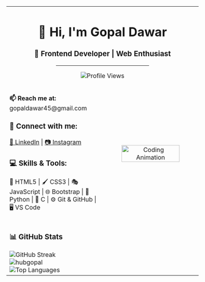 <!DOCTYPE html>
<html lang="en">
    <head>
        <meta charset="UTF-8">
        <meta name="viewport" content="width=device-width, initial-scale=1.0">        
    </head>
    <body>             
        <table width="80%" border="0" cellspacing="0" cellpadding="15" align="center">
            <tr>
                <td align="center" colspan="2">
                    <h1>👋 Hi, I'm <span>Gopal Dawar</span></h1>
                    <h3>🚀 Frontend Developer | Web Enthusiast</h3>
                    <hr width="50%">
                    <p>
                        <img src="https://komarev.com/ghpvc/?username=hubgopal&label=Profile%20views&color=0e75b6&style=flat" alt="Profile Views">
                    </p>
                </td>
            </tr>
            <tr>
                <td width="50%" valign="top">
                    <p><b>📫 Reach me at:</b> <br>gopaldawar45@gmail.com</p>
                    <h3>🔗 Connect with me:</h3>
                    <p>
                        <a href="https://linkedin.com/in/gopaldawar" target="_blank">🔗 LinkedIn</a> |
                        <a href="https://instagram.com/gopal_dawar45" target="_blank">📷 Instagram</a>
                    </p>
                    <h3>💻 Skills & Tools:</h3>
                    <p>
                        🎨 HTML5 | 🖌️ CSS3 | 🎭 JavaScript | 🌐 Bootstrap | 🐍 Python | 🔵 C | ⚙️ Git & GitHub | 🖥️ VS Code 
                    </p>
                </td>
                <td width="50%" align="center">
                    <img src="https://camo.githubusercontent.com/4d9f5ecceb711eec6e2018f38a5677dc657c9738d4a65ba3b928c41c0a45b439/68747470733a2f2f6d69726f2e6d656469756d2e636f6d2f6d61782f313336302f302a37513379765349765f7430696f4a2d5a2e676966" width="80%" alt="Coding Animation">
                </td>
            </tr>
            <tr>
                <td align="left" colspan="2">
                    <h3>📊 GitHub Stats</h3>
                    <img src="https://github-readme-streak-stats.herokuapp.com/?user=hubgopal&" alt="GitHub Streak"><br>
                    <img src="https://github-readme-stats.vercel.app/api?username=hubgopal&show_icons=true&locale=en" alt="hubgopal" ><br>
                    <img src="https://github-readme-stats.vercel.app/api/top-langs?username=hubgopal&show_icons=true&locale=en&layout=compact" alt="Top Languages"><br>
                </td>
            </tr>
        </table>
    </body>
</html>
